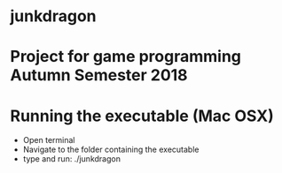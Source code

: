 # junkdragon
#
# Project for game programming Autumn Semester 2018
#
# Running the executable (Mac OSX)
 - Open terminal
 - Navigate to the folder containing the executable
 - type and run: ./junkdragon

